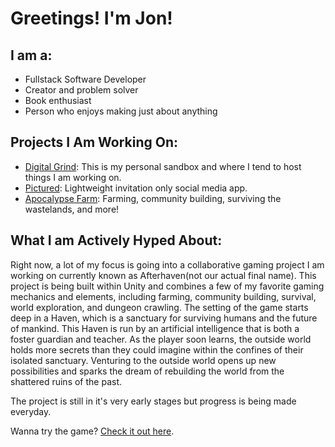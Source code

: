 # Greetings! I'm Jon!
## I am a:
- Fullstack Software Developer
- Creator and problem solver
- Book enthusiast
- Person who enjoys making just about anything
## Projects I Am Working On:
- [Digital Grind](digitalgrind.org): This is my personal sandbox and where I tend to host things I am working on.
- [Pictured](https://github.com/halfpeeled/pictured): Lightweight invitation only social media app.
- [Apocalypse Farm](https://github.com/ekstromm/CapstoneGame): Farming, community building, surviving the wastelands, and more!
## What I am Actively Hyped About:
Right now, a lot of my focus is going into a collaborative gaming project I am working on currently known as Afterhaven(not our actual final name). This project is being built within Unity and combines a few of my favorite gaming mechanics and elements, including farming, community building, survival, world exploration, and dungeon crawling. The setting of the game starts deep in a Haven, which is a sanctuary for surviving humans and the future of mankind. This Haven is run by an artificial intelligence that is both a foster guardian and teacher. As the player soon learns, the outside world holds more secrets than they could imagine within the confines of their isolated sanctuary. Venturing to the outside world opens up new possibilities and sparks the dream of rebuilding the world from the shattered ruins of the past.

The project is still in it's very early stages but progress is being made everyday. 

Wanna try the game? [Check it out here](https://matthew-ekstrom.itch.io/capstone-game-alpha-cowan-ekstrom-metcalf-plumbo).
